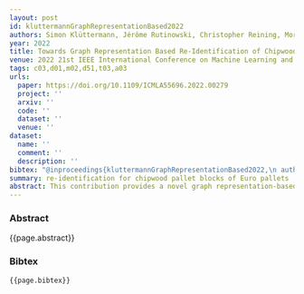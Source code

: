 ```yaml
---
layout: post
id: kluttermannGraphRepresentationBased2022
authors: Simon Klüttermann, Jérôme Rutinowski, Christopher Reining, Moritz Roidl, Emmanuel Müller
year: 2022
title: Towards Graph Representation Based Re-Identification of Chipwood Pallet Blocks
venue: 2022 21st IEEE International Conference on Machine Learning and Applications (ICMLA)
tags: c03,d01,m02,d51,t03,a03
urls:
  paper: https://doi.org/10.1109/ICMLA55696.2022.00279
  project: ''
  arxiv: ''
  code: ''
  dataset: ''
  venue: ''
dataset:
  name: ''
  comment: ''
  description: ''
bibtex: "@inproceedings{kluttermannGraphRepresentationBased2022,\n author = {Klüttermann, Simon and Rutinowski, Jérôme and Reining, Christopher and Roidl, Moritz and Müller, Emmanuel},\n booktitle = {2022 21st {{IEEE International Conference}} on {{Machine Learning}} and {{Applications}} ({{ICMLA}})},\n date = {2022-12},\n doi = {10.1109/ICMLA55696.2022.00279},\n eventtitle = {2022 21st {{IEEE International Conference}} on {{Machine Learning}} and {{Applications}} ({{ICMLA}})},\n pages = {1543--1550},\n title = {Towards {{Graph Representation}} Based {{Re-Identification}} of {{Chipwood Pallet Blocks}}}\n}\n"
summary: re-identification for chipwood pallet blocks of Euro pallets
abstract: This contribution provides a novel graph representation-based approach for the re-identification of chipwood surface structures and, in the herein observed use case, the re-identification of Euro-pallets. For this purpose, we suggest, in contrast to common re-identification approaches, replacing the usual image representation with a highly compressed graph representation. This allows for the creation of an efficient algorithm while also providing robustness to environmental changes such as rotation and shearing. The resulting method, called IRAG (Image Representation through Anomaly Graphs), is a siamese graph neural network, that is applied on a previously published dataset consisting of images from 502 EPAL pallet blocks. The results of this approach lead to a rank-1 accuracy of 27\% when re-identifying pallet blocks. Even though IRAG does not yet reach accuracy values that are comparable to state-of-the-art literature, it is however more efficient, concerning the handling and representation of data. In addition, the experiments in this work demonstrate that the re-identification accuracy of the model is not affected by rotation or shearing, demonstrating the model’s invariance to these environmental changes.
---
```


### Abstract

{{page.abstract}}

### Bibtex

```
{{page.bibtex}}
```
